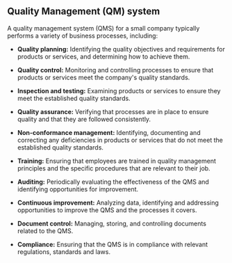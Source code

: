 
## Quality Management (QM) system

A quality management system (QMS) for a small company typically performs a variety of business processes, including:

- **Quality planning:** Identifying the quality objectives and requirements for products or services, and determining how to achieve them.

- **Quality control:** Monitoring and controlling processes to ensure that products or services meet the company's quality standards.

- **Inspection and testing:** Examining products or services to ensure they meet the established quality standards.

- **Quality assurance:** Verifying that processes are in place to ensure quality and that they are followed consistently.

- **Non-conformance management:** Identifying, documenting and correcting any deficiencies in products or services that do not meet the established quality standards.

- **Training:** Ensuring that employees are trained in quality management principles and the specific procedures that are relevant to their job.

- **Auditing:** Periodically evaluating the effectiveness of the QMS and identifying opportunities for improvement.

- **Continuous improvement:** Analyzing data, identifying and addressing opportunities to improve the QMS and the processes it covers.

- **Document control:** Managing, storing, and controlling documents related to the QMS.

- **Compliance:** Ensuring that the QMS is in compliance with relevant regulations, standards and laws.


